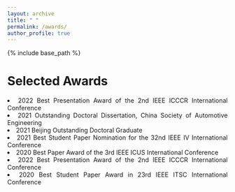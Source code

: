 ```yaml
---
layout: archive
title: " "
permalink: /awards/
author_profile: true
---
```


{% include base_path %}

Selected Awards
======
<li style="text-align: justify;">2022 Best Presentation Award of the 2nd IEEE ICCCR International Conference</li>
<li style="text-align: justify;">2021 Outstanding Doctoral Dissertation, China Society of Automotive Engineering</li>
<li style="text-align: justify;">2021 Beijing Outstanding Doctoral Graduate</li>
<li style="text-align: justify;">2021 Best Student Paper Nomination for the 32nd IEEE IV International Conference</li>
<li style="text-align: justify;">2020 Best Paper Award of the 3rd IEEE ICUS International Conference </li>
<li style="text-align: justify;">2022 Best Presentation Award of the 2nd IEEE ICCCR International Conference</li>
<li style="text-align: justify;">2020 Best Student Paper Award in 23rd IEEE ITSC International Conference</li>



<!-- Publications
======
  <ul>{% for post in site.publications %}
    {% include archive-single-cv.html %}
  {% endfor %}</ul> -->

  
<!-- Teaching
======
  <ul>{% for post in site.teaching %}
    {% include archive-single-cv.html %}
  {% endfor %}</ul> -->
  

